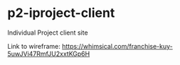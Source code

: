 # p2-iproject-client
Individual Project client site

Link to wireframe:
https://whimsical.com/franchise-kuy-5uwJVi47RmfJU2xxtKGp6H
